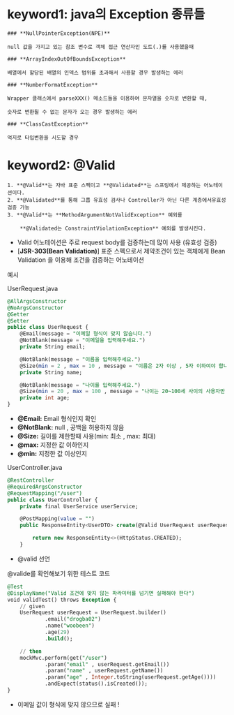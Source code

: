 # keyword1: java의 Exception 종류들
    
    ### **NullPointerException(NPE)**
    
    null 값을 가지고 있는 참조 변수로 객체 접근 연산자인 도트(.)를 사용했을때 
    
    ### **ArrayIndexOutOfBoundsException**
    
    배열에서 할당된 배열의 인덱스 범위를 초과해서 사용할 경우 발생하는 에러
    
    ### **NumberFormatException**
    
    Wrapper 클래스에서 parseXXX() 메소드들을 이용하여 문자열을 숫자로 변환할 때,
    
    숫자로 변환될 수 없는 문자가 오는 경우 발생하는 에러
    
    ### **ClassCastException**
    
    억지로 타입변환을 시도할 경우
    
# keyword2:  @Valid
    

    
    1. **@Valid**는 자바 표준 스펙이고 **@Validated**는 스프링에서 제공하는 어노테이션이다.
    2. **@Validated**를 통해 그룹 유효성 검사나 Controller가 아닌 다른 계층에서유효성 검증 가능
    3. **@Valid**는 **MethodArgumentNotValidException** 예외를
        
        **@Validated는 ConstraintViolationException** 예외를 발생시킨다.
        
    

- Valid 어노테이션은 주로 request body를 검증하는데 많이 사용 (유효성 검증)
- [**JSR-303(Bean Validation)**] 표준 스펙으로서 제약조건이 있는 객체에게 Bean Validation 을 이용해 조건을 검증하는 어노테이션

예시

UserRequest.java

```sql
@AllArgsConstructor
@NoArgsConstructor
@Getter
@Setter
public class UserRequest {
    @Email(message = "이메일 형식이 맞지 않습니다.")
    @NotBlank(message = "이메일을 입력해주세요.")
    private String email;

    @NotBlank(message = "이름을 입력해주세요.")
    @Size(min = 2 , max = 10 , message = "이름은 2자 이상 , 5자 이하여야 합니다.")
    private String name;

    @NotBlank(message = "나이를 입력해주세요.")
    @Size(min = 20 , max = 100 , message = "나이는 20~100세 사이의 사용자만 가입이 가능합니다.")
    private int age;
}
```

- **@Email:** Email 형식인지 확인
- **@NotBlank:** null , 공백을 허용하지 않음
- **@Size:** 길이를 제한할때 사용(min: 최소 , max: 최대)
- **@max:** 지정한 값 이하인지
- **@min:** 지정한 값 이상인지

UserController.java

```sql
@RestController
@RequiredArgsConstructor
@RequestMapping("/user")
public class UserController {
    private final UserService userService;

    @PostMapping(value = "")
    public ResponseEntity<UserDTO> create(@Valid UserRequest userRequest) {

        return new ResponseEntity<>(HttpStatus.CREATED);
    }
```

- @valid 선언

@valide를 확인해보기 위한 테스트 코드

```sql
@Test
@DisplayName("Valid 조건에 맞지 않는 파라미터를 넘기면 실패해야 한다")
void validTest() throws Exception {
    // given
    UserRequest userRequest = UserRequest.builder()
            .email("drogba02")
            .name("woobeen")
            .age(29)
            .build();

    // then
    mockMvc.perform(get("/user")
            .param("email" , userRequest.getEmail())
            .param("name" , userRequest.getName())
            .param("age" , Integer.toString(userRequest.getAge())))
            .andExpect(status().isCreated());
}
```

- 이메일 값이 형식에 맞지 않으므로 실패 !